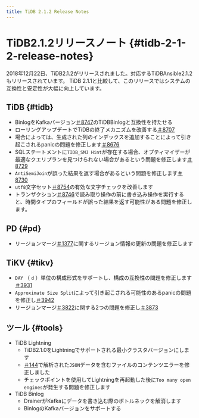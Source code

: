 ```yaml
---
title: TiDB 2.1.2 Release Notes
---
```


# TiDB2.1.2リリースノート {#tidb-2-1-2-release-notes}

2018年12月22日、TiDB2.1.2がリリースされました。対応するTiDBAnsible2.1.2もリリースされています。 TiDB 2.1.1と比較して、このリリースではシステムの互換性と安定性が大幅に向上しています。

## TiDB {#tidb}

-   BinlogをKafkaバージョン[＃8747](https://github.com/pingcap/tidb/pull/8747)のTiDBBinlogと互換性を持たせる
-   ローリングアップデートでTiDBの終了メカニズムを改善する[＃8707](https://github.com/pingcap/tidb/pull/8707)
-   場合によっては、生成された列のインデックスを追加することによって引き起こされるpanicの問題を修正します[＃8676](https://github.com/pingcap/tidb/pull/8676)
-   SQLステートメントに`TIDB_SMJ Hint`が存在する場合、オプティマイザーが最適なクエリプランを見つけられない場合があるという問題を修正します[＃8729](https://github.com/pingcap/tidb/pull/8729)
-   `AntiSemiJoin`が誤った結果を返す場合があるという問題を修正します[＃8730](https://github.com/pingcap/tidb/pull/8730)
-   `utf8`文字セット[＃8754](https://github.com/pingcap/tidb/pull/8754)の有効な文字チェックを改善します
-   トランザクション[＃8746](https://github.com/pingcap/tidb/pull/8746)で読み取り操作の前に書き込み操作を実行すると、時間タイプのフィールドが誤った結果を返す可能性がある問題を修正します。

## PD {#pd}

-   リージョンマージ[＃1377](https://github.com/pingcap/pd/pull/1377)に関するリージョン情報の更新の問題を修正します

## TiKV {#tikv}

-   `DAY` （ `d` ）単位の構成形式をサポートし、構成の互換性の問題を修正します[＃3931](https://github.com/tikv/tikv/pull/3931)
-   `Approximate Size Split`によって引き起こされる可能性のあるpanicの問題を修正し[＃3942](https://github.com/tikv/tikv/pull/3942)
-   リージョンマージ[＃3822](https://github.com/tikv/tikv/pull/3822)に関する2つの問題を修正し[＃3873](https://github.com/tikv/tikv/pull/3873)

## ツール {#tools}

-   TiDB Lightning
    -   TiDB2.1.0をLightningでサポートされる最小クラスタバージョンにします
    -   [＃144](https://github.com/pingcap/tidb-tools/issues/144)で解析された`JSON`データを含むファイルのコンテンツエラーを修正しました
    -   チェックポイントを使用してLightningを再起動した後に`Too many open engines`が発生する問題を修正します
-   TiDB Binlog
    -   DrainerがKafkaにデータを書き込む際のボトルネックを解消します
    -   BinlogのKafkaバージョンをサポートする

